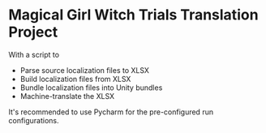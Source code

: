 # Magical Girl Witch Trials Translation Project

With a script to
- Parse source localization files to XLSX
- Build localization files from XLSX
- Bundle localization files into Unity bundles
- Machine-translate the XLSX

It's recommended to use Pycharm for the pre-configured run configurations.